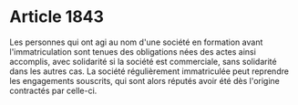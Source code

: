 # Article 1843

Les personnes qui ont agi au nom d'une société en formation avant l'immatriculation sont tenues des obligations nées des actes ainsi accomplis, avec solidarité si la société est commerciale, sans solidarité dans les autres cas. La société régulièrement immatriculée peut reprendre les engagements souscrits, qui sont alors réputés avoir été dès l'origine contractés par celle-ci.